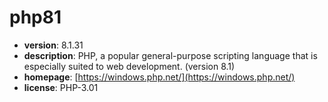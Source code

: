 # php81

- **version**: 8.1.31
- **description**: PHP, a popular general-purpose scripting language that is especially suited to web development. (version 8.1)
- **homepage**: [https://windows.php.net/](https://windows.php.net/)
- **license**: PHP-3.01

